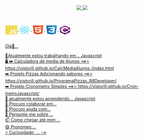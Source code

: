

##
<div align="center">
  <a href="https://github.com/vistorill">
  <img height="180em" src="https://github-readme-stats.vercel.app/api?username=vistorill&show_icons=true&theme=dark&include_all_commits=true&count_private=true"/>
  <img height="180em" src="https://github-readme-stats.vercel.app/api/top-langs/?username=vistorill&layout=compact&langs_count=7&theme=dark"/>
</div>
  
##

</div>
<div style="display: inline_block"><br>
  <img align="center" alt="Rafa-Js" height="30" width="40" src="https://raw.githubusercontent.com/devicons/devicon/master/icons/javascript/javascript-plain.svg">
  <img align="center" alt="Rafa-React" height="30" width="40" src="https://raw.githubusercontent.com/devicons/devicon/master/icons/react/react-original.svg">
  <img align="center" alt="Rafa-HTML" height="30" width="40" src="https://raw.githubusercontent.com/devicons/devicon/master/icons/html5/html5-original.svg">
  <img align="center" alt="Rafa-CSS" height="30" width="40" src="https://raw.githubusercontent.com/devicons/devicon/master/icons/css3/css3-original.svg">
  <img align="center" alt="Rafa-Csharp" height="30" width="40" src="https://raw.githubusercontent.com/devicons/devicon/master/icons/csharp/csharp-original.svg">
 
</div>

##

Olá👋...<br>
<div>
🔭Atualmente estou trabalhando em... Javascript<br>
🖥
➡️ Calculadora de media de Alunos ==>> https://vistorill.github.io/CalcMediaAlunos-/index.html<br>
➡️ Projeto Pizzas Adicionando sabores ==>> https://vistorill.github.io/ProgramaPizzas_R8Developer/<br>
➡️ Projeto Cronometro Simples ==>> https://vistorill.github.io/Cron-metroJavascript/<br>
🌱 atualmente estou aprendendo... Javascript<br>
👯 Procuro colaborar em...<br>
🤔 Procuro ajuda com...<br>
💬 Pergunte-me sobre ...<br>
📫 Como chegar até mim:...<br>
😄 Pronomes:...<br>
⚡ Curiosidade: ... --><br>
</div>

